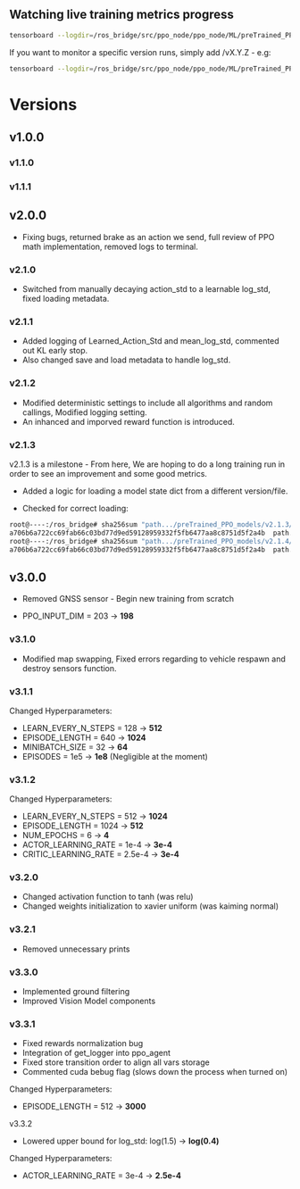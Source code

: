 ## Watching live training metrics progress

```bash
tensorboard --logdir=/ros_bridge/src/ppo_node/ppo_node/ML/preTrained_PPO_models --bind_all
```

If you want to monitor a specific version runs, simply add /vX.Y.Z - e.g:

```bash
tensorboard --logdir=/ros_bridge/src/ppo_node/ppo_node/ML/preTrained_PPO_models/v3.0.0 --bind_all
```

# Versions

## v1.0.0

### v1.1.0

### v1.1.1

## v2.0.0

- Fixing bugs, returned brake as an action we send, full review of PPO math implementation, removed logs to terminal.

### v2.1.0

- Switched from manually decaying action_std to a learnable log_std, fixed loading metadata.

### v2.1.1

- Added logging of Learned_Action_Std and mean_log_std, commented out KL early stop.
- Also changed save and load metadata to handle log_std.

### v2.1.2

- Modified deterministic settings to include all algorithms and random callings, Modified logging setting.
- An inhanced and imporved reward function is introduced.

### v2.1.3

v2.1.3 is a milestone - From here, We are hoping to do a long training run in order to see an improvement and some good metrics.

- Added a logic for loading a model state dict from a different version/file.

- Checked for correct loading:

```bash
root@----:/ros_bridge# sha256sum "path.../preTrained_PPO_models/v2.1.3/run_20250325_0001/state_dict/actor.pth"
a706b6a722cc69fab66c03bd77d9ed59128959332f5fb6477aa8c8751d5f2a4b  path.../preTrained_PPO_models/v2.1.3/run_20250325_0001/state_dict/actor.pth
root@----:/ros_bridge# sha256sum "path.../preTrained_PPO_models/v2.1.4/run_20250325_0001/state_dict/actor.pth"
a706b6a722cc69fab66c03bd77d9ed59128959332f5fb6477aa8c8751d5f2a4b  path.../preTrained_PPO_models/v2.1.4/run_20250325_0001/state_dict/actor.pth
```

## v3.0.0

- Removed GNSS sensor - Begin new training from scratch

- PPO_INPUT_DIM = 203 -> **198** 


### v3.1.0

- Modified map swapping, Fixed errors regarding to vehicle respawn and destroy sensors function.

### v3.1.1

Changed Hyperparameters:
- LEARN_EVERY_N_STEPS = 128 -> **512**
- EPISODE_LENGTH = 640 -> **1024**
- MINIBATCH_SIZE = 32 -> **64**
- EPISODES = 1e5 -> **1e8** (Negligible at the moment)

### v3.1.2

Changed Hyperparameters:
- LEARN_EVERY_N_STEPS = 512 -> **1024**
- EPISODE_LENGTH = 1024 -> **512**
- NUM_EPOCHS = 6 -> **4**
- ACTOR_LEARNING_RATE = 1e-4 -> **3e-4**
- CRITIC_LEARNING_RATE = 2.5e-4 -> **3e-4**

### v3.2.0

- Changed activation function to tanh (was relu)
- Changed weights initialization to xavier uniform (was kaiming normal)

### v3.2.1

- Removed unnecessary prints

### v3.3.0

- Implemented ground filtering
- Improved Vision Model components

### v3.3.1

- Fixed rewards normalization bug
- Integration of get_logger into ppo_agent
- Fixed store transition order to align all vars storage
- Commented cuda bebug flag (slows down the process when turned on)

Changed Hyperparameters:
- EPISODE_LENGTH = 512 -> **3000**

v3.3.2
- Lowered upper bound for log_std: log(1.5) -> **log(0.4)**

Changed Hyperparameters:
- ACTOR_LEARNING_RATE = 3e-4 -> **2.5e-4**